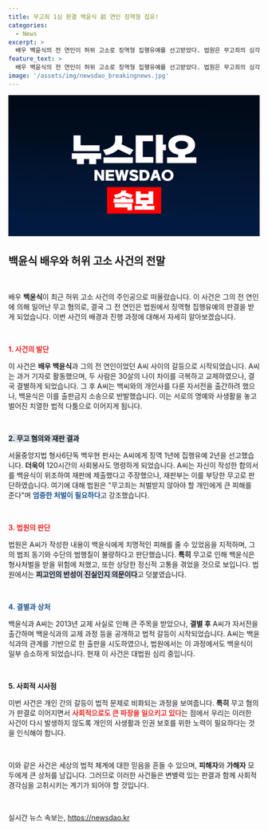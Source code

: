 ```yaml
---
title: 무고죄 1심 판결 백윤식 前 연인 징역형 집유!
categories:
  - News
excerpt: >
  배우 백윤식의 전 연인이 허위 고소로 징역형 집행유예를 선고받았다. 법원은 무고죄의 심각성을 강조하며, 이 사건으로 백윤식이 겪은 정신적 고통을 언급했다. 과거의 연애사로 얽힌 이 복잡한 법정 드라마의 전말이 궁금하다면 클릭하라!
feature_text: >
  배우 백윤식의 전 연인이 허위 고소로 징역형 집행유예를 선고받았다. 법원은 무고죄의 심각성을 강조하며, 이 사건으로 백윤식이 겪은 정신적 고통을 언급했다. 과거의 연애사로 얽힌 이 복잡한 법정 드라마의 전말이 궁금하다면 클릭하라!
image: '/assets/img/newsdao_breakingnews.jpg'
---
```


<p><img src="/assets/img/newsdao_breakingnews.jpg" alt="bookingtag 속보" /></p>

<h2 data-ke-size="size26">백윤식 배우와 허위 고소 사건의 전말</h2>

<p data-ke-size="size16">&nbsp;</p>

<p data-ke-size="size16">배우 <b>백윤식</b>이 최근 허위 고소 사건의 주인공으로 떠올랐습니다. 이 사건은 그의 전 연인에 의해 일어난 무고 혐의로, 결국 그 전 연인은 법원에서 징역형 집행유예의 판결을 받게 되었습니다. 이번 사건의 배경과 진행 과정에 대해서 자세히 알아보겠습니다.</p>

<p data-ke-size="size16">&nbsp;</p>

<p><b><span style="color: #ee2323;">1. 사건의 발단</span></b></p>

<p data-ke-size="size16">이 사건은 <b>배우 백윤식</b>과 그의 전 연인이었던 A씨 사이의 갈등으로 시작되었습니다. A씨는 과거 기자로 활동했으며, 두 사람은 30살의 나이 차이를 극복하고 교제하였으나, 결국 결별하게 되었습니다. 그 후 A씨는 백씨와의 개인사를 다룬 자서전을 출간하려 했으나, 백윤식은 이를 출판금지 소송으로 반발했습니다. 이는 서로의 명예와 사생활을 놓고 벌어진 치열한 법적 다툼으로 이어지게 됩니다.</p>

<p data-ke-size="size16">&nbsp;</p>

<p><b><span style="background-color: #21538527;">2. 무고 혐의와 재판 결과</span></b></p>

<p data-ke-size="size16">서울중앙지법 형사6단독 백우현 판사는 A씨에게 징역 1년에 집행유예 2년을 선고했습니다. <b>더욱이</b> 120시간의 사회봉사도 명령하게 되었습니다. A씨는 자신이 작성한 합의서를 백윤식이 위조하여 재판에 제출했다고 주장했으나, 재판부는 이를 부당한 무고로 판단하였습니다. 여기에 대해 법원은 "무고죄는 처벌받지 않아야 할 개인에게 큰 피해를 준다"며 <b><span style="color: #1a5490;">엄중한 처벌이 필요하다</span></b>고 강조했습니다.</p>

<p data-ke-size="size16">&nbsp;</p>

<p><b><span style="color: #ee2323;">3. 법원의 판단</span></b></p>

<p data-ke-size="size16">법원은 A씨가 작성한 내용이 백윤식에게 치명적인 피해를 줄 수 있었음을 지적하며, 그의 범죄 동기와 수단의 범행질이 불량하다고 판단했습니다. <b>특히</b> 무고로 인해 백윤식은 형사처벌을 받을 위험에 처했고, 또한 상당한 정신적 고통을 겪었을 것으로 보입니다. 법원에서는 <b><span style="background-color: #21538527;">피고인의 반성이 진실인지 의문이다</span></b>고 덧붙였습니다.</p>

<p data-ke-size="size16">&nbsp;</p>

<p><b><span style="color: #1a5490;">4. 결별과 상처</span></b></p>

<p data-ke-size="size16">백윤식과 A씨는 2013년 교제 사실로 인해 큰 주목을 받았으나, <b>결별 후</b> A씨가 자서전을 출간하며 백윤식과의 교제 과정 등을 공개하고 법적 갈등이 시작되었습니다. A씨는 백윤식과의 관계를 기반으로 한 출판을 시도하였으나, 법원에서는 이 과정에서도 백윤식이 일부 승소하게 되었습니다. 현재 이 사건은 대법원 심리 중입니다.</p>

<p data-ke-size="size16">&nbsp;</p>

<p><b>5. 사회적 시사점</b></p>

<p data-ke-size="size16">이번 사건은 개인 간의 갈등이 법적 문제로 비화되는 과정을 보여줍니다. <b>특히</b> 무고 혐의가 판결로 이어지면서 <b><span style="color: #ee2323;">사회적으로도 큰 파장을 일으키고 있다</span></b>는 점에서 우리는 이러한 사건이 다시 발생하지 않도록 개인의 사생활과 인권 보호를 위한 노력이 필요하다는 것을 인식해야 합니다.</p>

<p data-ke-size="size16">&nbsp;</p>

<p data-ke-size="size16">이와 같은 사건은 세상의 법적 체계에 대한 믿음을 흔들 수 있으며, <b>피해자</b>와 <b>가해자</b> 모두에게 큰 상처를 남깁니다. 그러므로 이러한 사건들은 변별력 있는 판결과 함께 사회적 경각심을 고취시키는 계기가 되어야 할 것입니다.</p>

<p data-ke-size="size16">&nbsp;</p>
실시간 뉴스 속보는, <a href="https://newsdao.kr" rel="dofollow">https://newsdao.kr</a>


